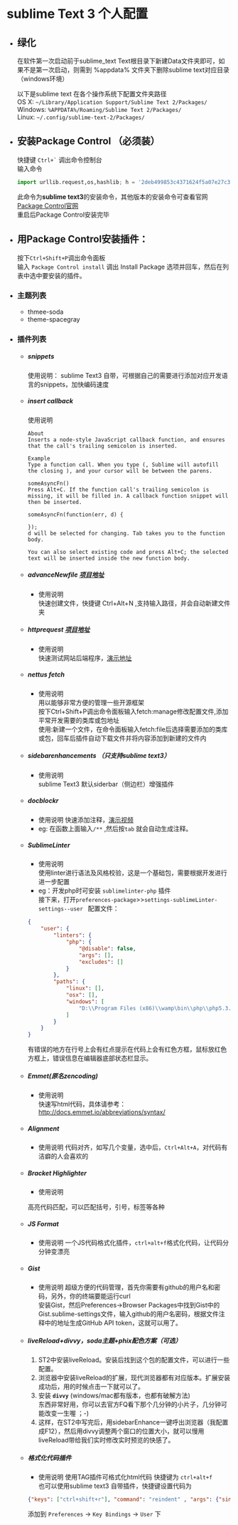 # sublime Text 3 个人配置


- ## 绿化  

    在软件第一次启动前于sublime_text Text根目录下新建Data文件夹即可，如果不是第一次启动，则需到 %appdata% 文件夹下删除sublime text对应目录 （windows环境）

    以下是sublime text 在各个操作系统下配置文件夹路径  
    OS X: `~/Library/Application Support/Sublime Text 2/Packages/`  
    Windows: `%APPDATA%/Roaming/Sublime Text 2/Packages/`  
    Linux: `~/.config/sublime-text-2/Packages/`


- ## 安装Package Control （必须装）

    快捷键 ``` Ctrl+` ```  调出命令控制台  
    输入命令
    ```python
    import urllib.request,os,hashlib; h = '2deb499853c4371624f5a07e27c334aa' + 'bf8c4e67d14fb0525ba4f89698a6d7e1'; pf = 'Package Control.sublime-package'; ipp = sublime.installed_packages_path(); urllib.request.install_opener( urllib.request.build_opener( urllib.request.ProxyHandler()) ); by = urllib.request.urlopen( 'http://packagecontrol.io/' + pf.replace(' ', '%20')).read(); dh = hashlib.sha256(by).hexdigest(); print('Error validating download (got %s instead of %s), please try manual install' % (dh, h)) if dh != h else open(os.path.join( ipp, pf), 'wb' ).write(by)
    ```
    此命令为**sublime text3**的安装命令，其他版本的安装命令可查看官网 [Package Control官网](https://packagecontrol.io/installation)  
    重启后Package Control安装完毕  

- ## 用Package Control安装插件：

  按下`Ctrl+Shift+P`调出命令面板  
  输入 `Package Control install` 调出 Install Package 选项并回车，然后在列表中选中要安装的插件。

- ### 主题列表  
  * thmee-soda  
  * theme-spacegray

- ### 插件列表

  * ##### snippets  
    使用说明： sublime Text3 自带，可根据自己的需要进行添加对应开发语言的snippets，加快编码速度  

  * ##### insert callback
    使用说明
    ```
    About
    Inserts a node-style JavaScript callback function, and ensures that the call's trailing semicolon is inserted.

    Example
    Type a function call. When you type (, Sublime will autofill the closing ), and your cursor will be between the parens.

    someAsyncFn()
    Press Alt+C. If the function call's trailing semicolon is missing, it will be filled in. A callback function snippet will then be inserted.

    someAsyncFn(function(err, d) {

    });
    d will be selected for changing. Tab takes you to the function body.

    You can also select existing code and press Alt+C; the selected text will be inserted inside the new function body.
    ```

  * ##### advanceNewfile  [项目地址](https://github.com/skuroda/Sublime-AdvancedNewFile)
    - 使用说明  
      快速创建文件，快捷键 Ctrl+Alt+N ,支持输入路径，并会自动新建文件夹  

  * ##### httprequest [项目地址](https://github.com/braindamageinc/SublimeHttpRequester)
    - 使用说明  
    快速测试网站后端程序，[演示地址](http://www.imooc.com/video/5469)

  * ##### nettus fetch
    - 使用说明  
    用以能够非常方便的管理一些开源框架  
    按下Ctrl+Shift+P调出命令面板输入fetch:manage修改配置文件,添加平常开发需要的类库或包地址  
    使用:新建一个文件，在命令面板输入fetch:file后选择需要添加的类库或包，回车后插件自动下载文件并将内容添加到新建的文件内  

  * ##### sidebarenhancements （只支持sublime text3）
    - 使用说明  
      sublime Text3 默认siderbar（侧边栏）增强插件

  * ##### docblockr
    - 使用说明
      快速添加注释，[演示视频](http://www.imooc.com/video/5472/0)     
    - eg: 在函数上面输入`/**` ,然后按`tab` 就会自动生成注释。

  * ##### SublimeLinter
    - 使用说明  
    使用linter进行语法及风格校验，这是一个基础包，需要根据开发进行进一步配置  
    - eg：开发php时可安装 `sublimelinter-php` 插件  
    接下来，打开`preferences-package`>>`settings-sublimeLinter-settings--user `
    配置文件：
    ```json
    {
        "user": {
            "linters": {
                "php": {
                    "@disable": false,
                    "args": [],
                    "excludes": []
                }
            },
            "paths": {
                "linux": [],
                "osx": [],
                "windows": [
                    "D:\\Program Files (x86)\\wamp\bin\\php\\php5.3.3"
                ]
            }
        }
    }
    ```
    有错误的地方在行号上会有红点提示在代码上会有红色方框，鼠标放红色方框上，错误信息在编辑器底部状态栏显示。

  * ##### Emmet(原名zencoding)
    - 使用说明  
      快速写html代码，具体请参考：http://docs.emmet.io/abbreviations/syntax/

  * ##### Alignment   
    - 使用说明
      代码对齐，如写几个变量，选中后，`Ctrl+Alt+A`，对代码有洁癖的人会喜欢的

  * ##### Bracket Highlighter
    - 使用说明

    高亮代码匹配，可以匹配括号，引号，标签等各种

  * ##### JS Format
    - 使用说明
    一个JS代码格式化插件，`ctrl+alt+f`格式化代码，让代码分分钟变漂亮

  * ##### Gist
    - 使用说明
    超级方便的代码管理，首先你需要有github的用户名和密码，另外，你的终端要能运行curl  
    安装Gist，然后Preferences->Browser Packages中找到Gist中的Gist.sublime-settings文件，输入github的用户名密码，根据文件注释中的地址生成GitHub API token，这就可以用了。

  * ##### liveReload+divvy，soda主题+phix配色方案（可选）
    1. ST2中安装liveReload。安装后找到这个包的配置文件，可以进行一些配置。  
    1. 浏览器中安装liveReload的扩展，现代浏览器都有对应版本。扩展安装成功后，用的时候点击一下就可以了。  
    1. 安装 **`divvy`** (windows/mac都有版本，也都有破解方法)  
    东西非常好用，你可以去官方FQ看下那个几分钟的小片子，几分钟可能改变一生喔 ；-)  
    1. 这样，在ST2中写完后，用sidebarEnhance一键呼出浏览器（我配置成F12），然后用divvy调整两个窗口的位置大小，就可以慢用liveReload带给我们实时修改实时预览的快感了。  

  * ##### 格式化代码插件
    - 使用说明
    使用TAG插件可格式化html代码  快捷键为 `ctrl+alt+f`  
    也可以使用sublime text3 自带插件，快捷键设置代码为  
    ```json
    {"keys": ["ctrl+shift+r"], "command": "reindent" , "args": {"single_line": false}}
    ```
     添加到 `Preferences` → `Key Bindings` → `User` 下
